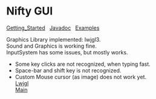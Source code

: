 # Nifty GUI

[Getting_Started](../documentation/Getting_Started.md) &nbsp; [Javadoc](../documentation/Getting_Started.md) &nbsp; [Examples](../documentation/Getting_Started.md)

Graphics Library implemented: lwjgl3.
<br>Sound and Graphics is working fine.
<br>InputSystem has some issues, but mostly works.
- Some key clicks are not recognized, when typing fast.
- Space-bar and shift key is not recognized.
- Custom Mouse cursor (as image) does not work yet.
<br>[Lwjgl](https://lwjgl.org/)
<br>[Main](../README.md)
